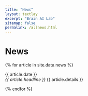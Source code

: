 ```yaml
---
title: "News"
layout: textlay
excerpt: "Brain AI Lab"
sitemap: false
permalink: /allnews.html
---
```


# News

{% for article in site.data.news %}
<p>{{ article.date }} <br>
<em>{{ article.headline }}</em>
{{ article.details }}</p>
{% endfor %}
